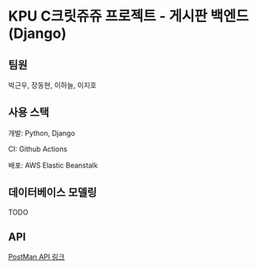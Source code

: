 # KPU C크릿쥬쥬 프로젝트 - 게시판 백엔드(Django)

## 팀원

박근우, 장동현, 이하늘, 이지호

## 사용 스택

개발: Python, Django

CI: Github Actions

배포: AWS Elastic Beanstalk

## 데이터베이스 모델링

TODO

## API

[PostMan API 링크](https://documenter.getpostman.com/view/4929660/TVsxC6r1)
